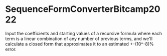 # SequenceFormConverterBitcamp2022
Input the coefficients and starting values of a recursive formula where each term is a linear combination of any number
of previous terms, and we'll calculate a closed form that approximates it to an estimated +-(10^-8)% error.